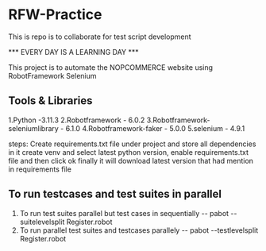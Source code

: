 # RFW-Practice
This is repo is to collaborate for test script development

*** EVERY DAY IS A LEARNING DAY ***

 This project is to automate the NOPCOMMERCE website using RobotFramework Selenium
 
 Tools & Libraries
 -----------------
 1.Python -3.11.3
 2.Robotframework - 6.0.2
 3.Robotframework-seleniumlibrary - 6.1.0
 4.Robotframework-faker - 5.0.0
 5.selenium - 4.9.1
 
 steps:
 Create requirements.txt file under project and store all dependencies in it
 create venv and select latest python version, enable requirements.txt file and then click ok
 finally it will download latest version that had mention in requirements file
 
 To run testcases and test suites in parallel
 ---------------------------------------------
 1. To run test suites parallel but test cases in sequentially --
     pabot --suitelevelsplit Register.robot
 2. To run parallel test suites and testcases parallely --
     pabot --testlevelsplit Register.robot
     
     
     
     
